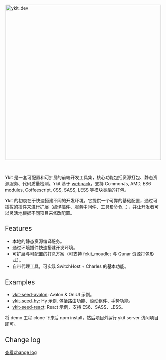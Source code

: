 <img
    src="http://ww4.sinaimg.cn/large/6af705b8gw1f9uy5nnbbfj20tp0h8tbo.jpg"
    alt="ykit_dev"
    style="display: block; height: 500px; margin: 0 auto 45px; "
/>


Ykit 是一套可配置和可扩展的前端开发工具集，核心功能包括资源打包、静态资源服务、代码质量检测。Ykit 基于 [webpack][1]，支持 CommonJs, AMD, ES6 modules, Coffeescript, CSS, SASS, LESS 等模块类型的打包。

Ykit 的初衷在于快速搭建不同的开发环境。它提供一个可靠的基础配置，通过可插拔的插件来进行扩展（编译插件、服务中间件、工具和命令...），并让开发者可以灵活地根据不同项目来修改配置。

<h2 style="font-weight: normal"> Features </h2>

- 本地的静态资源编译服务。
- 通过环境插件快速搭建开发环境。
- 可扩展与可配置的打包方案（可支持 fekit_moudles 与 Qunar 资源打包形式）。
- 自带代理工具，可实现 SwitchHost + Charles 的基本功能。

<h2 style="font-weight: normal"> Examples </h2>

- [ykit-seed-avalon][6]: Avalon & OniUI 示例。
- [ykit-seed-hy][7]: Hy 示例, 包括路由功能、滚动组件、手势功能。
- [ykit-seed-react][8]: React 示例，支持 ES6、SASS、LESS。

将 demo 工程 clone 下来后 npm install，然后项目外运行 ykit server 访问项目即可。

<h2 style="font-weight: normal"> Change log </h2>

[查看change log][11]

[1]: https://github.com/webpack/webpack
[2]: http://gitlab.corp.qunar.com/mfe/ykit/wikis/project-init
[3]: http://gitlab.corp.qunar.com/mfe/ykit/wikis/config
[4]: http://gitlab.corp.qunar.com/mfe/ykit/wikis/cli-command
[5]: http://gitlab.corp.qunar.com/mfe/ykit/wikis/Node-API
[6]: http://gitlab.corp.qunar.com/yuhao.ju/ykit-seed-avalon
[7]: http://gitlab.corp.qunar.com/yuhao.ju/ykit-seed-hy
[8]: http://gitlab.corp.qunar.com/yuhao.ju/ykit-seed-react
[9]: http://gitlab.corp.qunar.com/mfe/ykit/issues
[10]: ./dev.html
[11]: http://gitlab.corp.qunar.com/mfe/ykit/blob/master/CHANGELOG.md
[12]: http://gitlab.corp.qunar.com/mfe/ykit/wikis/proxy
